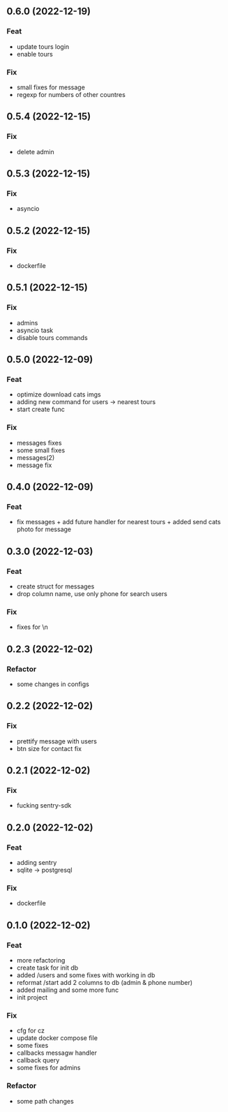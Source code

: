 ## 0.6.0 (2022-12-19)

### Feat

- update tours login
- enable tours

### Fix

- small fixes for message
- regexp for numbers of other countres

## 0.5.4 (2022-12-15)

### Fix

- delete admin

## 0.5.3 (2022-12-15)

### Fix

- asyncio

## 0.5.2 (2022-12-15)

### Fix

- dockerfile

## 0.5.1 (2022-12-15)

### Fix

- admins
- asyncio task
- disable tours commands

## 0.5.0 (2022-12-09)

### Feat

- optimize download cats imgs
- adding new command for users -> nearest tours
- start create func

### Fix

- messages fixes
- some small fixes
- messages(2)
- message fix

## 0.4.0 (2022-12-09)

### Feat

- fix messages + add future handler for nearest tours + added send cats photo for message

## 0.3.0 (2022-12-03)

### Feat

- create struct for messages
- drop column name, use only phone for search users

### Fix

- fixes for \n

## 0.2.3 (2022-12-02)

### Refactor

- some changes in configs

## 0.2.2 (2022-12-02)

### Fix

- prettify message with users
- btn size for contact fix

## 0.2.1 (2022-12-02)

### Fix

- fucking sentry-sdk

## 0.2.0 (2022-12-02)

### Feat

- adding sentry
- sqlite -> postgresql

### Fix

- dockerfile

## 0.1.0 (2022-12-02)

### Feat

- more refactoring
- create task for init db
- added /users and some fixes with working in db
- reformat /start add 2 columns to db (admin & phone number)
- added mailing and some more func
- init project

### Fix

- cfg for cz
- update docker compose file
- some fixes
- callbacks messagw handler
- callback query
- some fixes for admins

### Refactor

- some path changes
